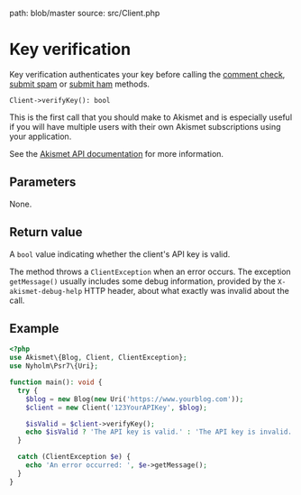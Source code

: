 path: blob/master
source: src/Client.php

# Key verification
Key verification authenticates your key before calling the [comment check](comment_check.md),
[submit spam](submit_spam.md) or [submit ham](submit_ham.md) methods.

```
Client->verifyKey(): bool
```

This is the first call that you should make to Akismet and is especially useful
if you will have multiple users with their own Akismet subscriptions using your application.

See the [Akismet API documentation](https://akismet.com/development/api/#verify-key) for more information.

## Parameters
None.

## Return value
A `bool` value indicating whether the client's API key is valid.

The method throws a `ClientException` when an error occurs.
The exception `getMessage()` usually includes some debug information, provided by the `X-akismet-debug-help` HTTP header, about what exactly was invalid about the call.

## Example

```php
<?php
use Akismet\{Blog, Client, ClientException};
use Nyholm\Psr7\{Uri};

function main(): void {
  try {
    $blog = new Blog(new Uri('https://www.yourblog.com'));
    $client = new Client('123YourAPIKey', $blog);

    $isValid = $client->verifyKey();
    echo $isValid ? 'The API key is valid.' : 'The API key is invalid.';
  }

  catch (ClientException $e) {
    echo 'An error occurred: ', $e->getMessage();
  }
}
```
